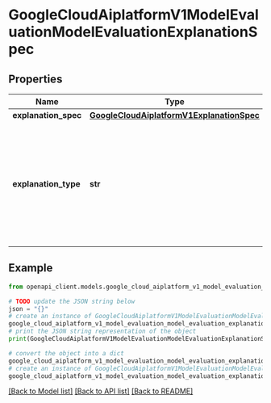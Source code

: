 # GoogleCloudAiplatformV1ModelEvaluationModelEvaluationExplanationSpec


## Properties

Name | Type | Description | Notes
------------ | ------------- | ------------- | -------------
**explanation_spec** | [**GoogleCloudAiplatformV1ExplanationSpec**](GoogleCloudAiplatformV1ExplanationSpec.md) |  | [optional] 
**explanation_type** | **str** | Explanation type. For AutoML Image Classification models, possible values are: * &#x60;image-integrated-gradients&#x60; * &#x60;image-xrai&#x60; | [optional] 

## Example

```python
from openapi_client.models.google_cloud_aiplatform_v1_model_evaluation_model_evaluation_explanation_spec import GoogleCloudAiplatformV1ModelEvaluationModelEvaluationExplanationSpec

# TODO update the JSON string below
json = "{}"
# create an instance of GoogleCloudAiplatformV1ModelEvaluationModelEvaluationExplanationSpec from a JSON string
google_cloud_aiplatform_v1_model_evaluation_model_evaluation_explanation_spec_instance = GoogleCloudAiplatformV1ModelEvaluationModelEvaluationExplanationSpec.from_json(json)
# print the JSON string representation of the object
print(GoogleCloudAiplatformV1ModelEvaluationModelEvaluationExplanationSpec.to_json())

# convert the object into a dict
google_cloud_aiplatform_v1_model_evaluation_model_evaluation_explanation_spec_dict = google_cloud_aiplatform_v1_model_evaluation_model_evaluation_explanation_spec_instance.to_dict()
# create an instance of GoogleCloudAiplatformV1ModelEvaluationModelEvaluationExplanationSpec from a dict
google_cloud_aiplatform_v1_model_evaluation_model_evaluation_explanation_spec_from_dict = GoogleCloudAiplatformV1ModelEvaluationModelEvaluationExplanationSpec.from_dict(google_cloud_aiplatform_v1_model_evaluation_model_evaluation_explanation_spec_dict)
```
[[Back to Model list]](../README.md#documentation-for-models) [[Back to API list]](../README.md#documentation-for-api-endpoints) [[Back to README]](../README.md)


